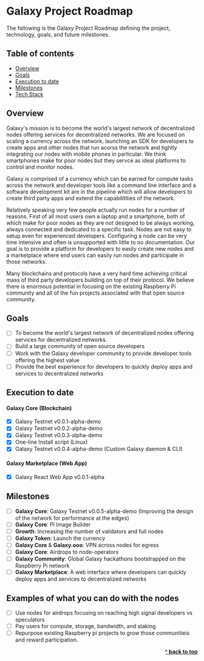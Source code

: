# Galaxy Project Roadmap

The following is the Galaxy Project Roadmap defining the project, technology, goals, and future milestones.

## Table of contents

- [Overview](#overview)
- [Goals](#goals)
- [Execution to date](#execution-to-date)
- [Milestones](#milestones)
- [Tech Stack](#tech-stack)

## Overview

Galaxy's mission is to become the world's largest network of decentralized nodes offering services for decentralized networks.  We are focused on scaling a currency across the network, launching an SDK for developers to create apps and other nodes that run acorss the network and tightly integrating our nodes with mobile phones in particular.  We think smartphones make for poor nodes but they servce as ideal platforms to control and monitor nodes.

Galaxy is comprised of a currency which can be earned for compute tasks across the network and developer tools like a command line interface and a software development kit are in the pipeline which will allow developers to create third party apps and extend the capabilitities of the network.

Relatively speaking very few people actually run nodes for a number of reasons.  First of all most users own a laptop and a smartphone, both of which make for poor nodes as they are not designed to be always working, always connected and dedicated to a specific task.  Nodes are not easy to setup even for experienced developers.  Configuring a node can be very time intensive and often is unsupported with little to no documentation.  Our goal is to provide a platform for developers to easily create new nodes and a marketplace where end users can easily run nodes and participate in those networks. 

Many blockchains and protocols have a very hard time achieving critical mass of third party developers building on top of their protocol.  We believe there is enormous potential in focusing on the existing Raspberry Pi community and all of the fun projects associated with that open source community.  

## Goals

- [ ] To become the world's largest network of decentralized nodes offering services for decentralized networks.
- [ ] Build a large community of open source developers
- [ ] Work with the Galaxy developer community to provide developer tools offering the highest value
- [ ] Provide the best experience for developers to quickly deploy apps and services to decentralized networks

## Execution to date

#### Galaxy Core (Blockchain)
- [x] Galaxy Testnet v0.0.1-alpha-demo
- [x] Galaxy Testnet v0.0.2-alpha-demo
- [x] Galaxy Testnet v0.0.3-alpha-demo
- [x] One-line Install script (Linux)
- [x] Galaxy Testnet v0.0.4-alpha-demo (Custom Galaxy daemon & CLI)

#### Galaxy Marketplace (Web App)
- [x] Galaxy React Web App v0.0.1-alpha

## Milestones

- [ ] **Galaxy Core**: Galaxy Testnet v0.0.5-alpha-demo (Improving the design of the network for performance at the edges)
- [ ] **Galaxy Core**: Pi Image Builder
- [ ] **Growth**: Increasing the number of validators and full nodes
- [ ] **Galaxy Token**: Launch the currency
- [ ] **Galaxy Core** & **Galaxy.ooo**: VPN across nodes for egress
- [ ] **Galaxy Core**: Airdrops to node-operators
- [ ] **Galaxy Community**: Global Galaxy hackathons bootstrapped on the Raspberry Pi network
- [ ] **Galaxy Marketplace**: A web interface where developers can quickly deploy apps and services to decentralized networks

## Examples of what you can do with the nodes

- [ ] Use nodes for airdrops focusing on reaching high signal developers vs speculators
- [ ] Pay users for compute, storage, bandwidth, and staking
- [ ] Repurpose existing Raspberry pi projects to grow those communitieis and reward participation.

<div align="right">
    <b><a href="#galaxy-project-roadmap">^ back to top</a></b>
</div>
